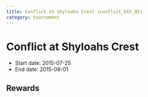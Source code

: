 ```yaml
---
title: Conflict at Shyloahs Crest (conflict_hth_01)
category: tournament
---
```

# Conflict at Shyloahs Crest

  * Start date: 2015-07-25
  * End date: 2015-08-01

## Rewards

